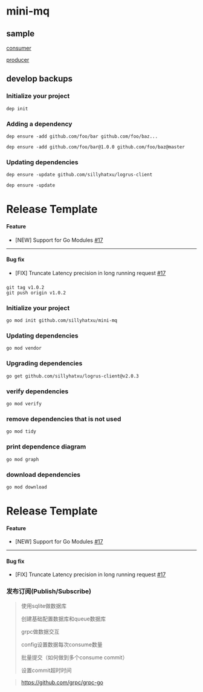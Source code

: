 # mini-mq

## sample

[consumer](https://github.com/sillyhatxu/mini-mq/blob/master/client/consumer/consumer_test.go)

[producer](https://github.com/sillyhatxu/mini-mq/blob/master/client/producer/producer_test.go)


## develop backups

### Initialize your project

```
dep init
```

### Adding a dependency

```
dep ensure -add github.com/foo/bar github.com/foo/baz...

dep ensure -add github.com/foo/bar@1.0.0 github.com/foo/baz@master
```

### Updating dependencies

```
dep ensure -update github.com/sillyhatxu/logrus-client

dep ensure -update
```

# Release Template

#### Feature

* [NEW] Support for Go Modules [#17](https://github.com/sillyhatxu/convenient-utils/issues/17)

---

#### Bug fix

* [FIX] Truncate Latency precision in long running request [#17](https://github.com/sillyhatxu/convenient-utils/issues/17)

###

```
git tag v1.0.2
git push origin v1.0.2
```


### Initialize your project

```
go mod init github.com/sillyhatxu/mini-mq
```

### Updating dependencies

```
go mod vendor
```

### Upgrading dependencies
```
go get github.com/sillyhatxu/logrus-client@v2.0.3
```

### verify dependencies

```
go mod verify
```

### remove dependencies that is not used

```
go mod tidy
```

### print dependence diagram

```
go mod graph
```

### download dependencies

```
go mod download
```

# Release Template

#### Feature

* [NEW] Support for Go Modules [#17](https://github.com/sillyhatxu/convenient-utils/issues/17)

---

#### Bug fix

* [FIX] Truncate Latency precision in long running request [#17](https://github.com/sillyhatxu/convenient-utils/issues/17)


### 发布订阅(Publish/Subscribe)

> 使用sqlite做数据库
>
> 创建基础配置数据库和queue数据库
> 
> grpc做数据交互
>
> config设置数据每次consume数量
> 
> 批量提交（如何做到多个consume commit）
> 
> 设置commit超时时间
> 
> 
> 
> 

> https://github.com/grpc/grpc-go